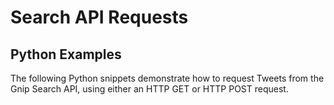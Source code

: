<h1>Search API Requests</h1>
<h2>Python Examples</h2>
<p>The following Python snippets demonstrate how to request Tweets from the Gnip Search API, using either an HTTP GET or HTTP POST request.
